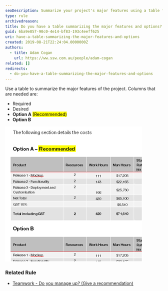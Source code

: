 ```yaml
---
seoDescription: Summarize your project's major features using a table format to clearly compare required elements, desired additions, and recommended options for informed decision-making.
type: rule
archivedreason:
title: Do you have a table summarizing the major features and options?
guid: 6ba9e857-90c0-4e14-bf83-193c4eeff625
uri: have-a-table-summarizing-the-major-features-and-options
created: 2019-08-21T22:24:04.0000000Z
authors:
  - title: Adam Cogan
    url: https://ww.ssw.com.au/people/adam-cogan
related: []
redirects:
  - do-you-have-a-table-summarizing-the-major-features-and-options
---
```


Use a table to summarize the major features of the project. Columns that are needed are:

- Required
- Desired
- **Option A** <mark>(Recommended)</mark>
- **Option B**

<!--endintro-->

![Figure: Highlight the option recommended](Proposals_OptionAHighlighted.jpg)

### Related Rule

- [Teamwork - Do you manage up? (Give a recommendation)](/do-you-manage-up)
